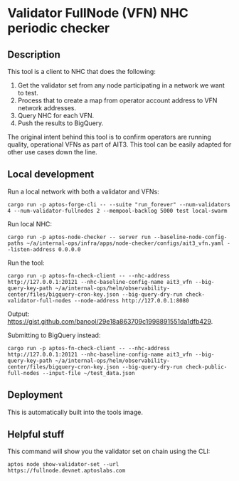 # Validator FullNode (VFN) NHC periodic checker

## Description
This tool is a client to NHC that does the following:
1. Get the validator set from any node participating in a network we want to test.
2. Process that to create a map from operator account address to VFN network addresses.
3. Query NHC for each VFN.
4. Push the results to BigQuery.

The original intent behind this tool is to confirm operators are running quality, operational VFNs as part of AIT3. This tool can be easily adapted for other use cases down the line.

## Local development
Run a local network with both a validator and VFNs:
```
cargo run -p aptos-forge-cli -- --suite "run_forever" --num-validators 4 --num-validator-fullnodes 2 --mempool-backlog 5000 test local-swarm
```

Run local NHC:
```
cargo run -p aptos-node-checker -- server run --baseline-node-config-paths ~/a/internal-ops/infra/apps/node-checker/configs/ait3_vfn.yaml --listen-address 0.0.0.0
```

Run the tool:
```
cargo run -p aptos-fn-check-client -- --nhc-address http://127.0.0.1:20121 --nhc-baseline-config-name ait3_vfn --big-query-key-path ~/a/internal-ops/helm/observability-center/files/bigquery-cron-key.json --big-query-dry-run check-validator-full-nodes --node-address http://127.0.0.1:8080
```
Output: https://gist.github.com/banool/29e18a863709c1998891551da1dfb429.

Submitting to BigQuery instead:
```
cargo run -p aptos-fn-check-client -- --nhc-address http://127.0.0.1:20121 --nhc-baseline-config-name ait3_vfn --big-query-key-path ~/a/internal-ops/helm/observability-center/files/bigquery-cron-key.json --big-query-dry-run check-public-full-nodes --input-file ~/test_data.json
```

## Deployment
This is automatically built into the tools image.

## Helpful stuff
This command will show you the validator set on chain using the CLI:
```
aptos node show-validator-set --url https://fullnode.devnet.aptoslabs.com
```
